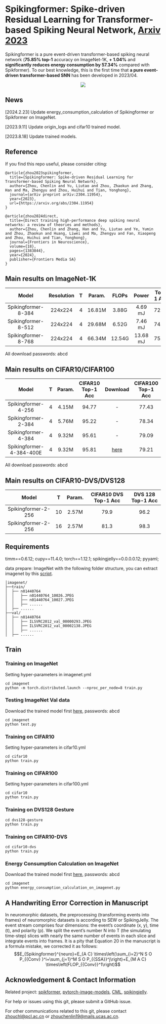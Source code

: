 # Spikingformer: Spike-driven Residual Learning for Transformer-based Spiking Neural Network, [Arxiv 2023](https://arxiv.org/abs/2304.11954)
Spikingformer is a pure event-driven transformer-based spiking neural network (**75.85% top-1** accuracy on ImageNet-1K, **+ 1.04%** and **significantly reduces energy consumption by 57.34%** compared with Spikformer). To our best knowledge, this is the first time that **a pure event-driven transformer-based SNN** has been developed in 2023/04.


<p align="center">
<img src="https://github.com/zhouchenlin2096/Spikingformer/blob/master/imgs/Spikingformer-Architecture.png">
</p>

## News
[2024.2.23] Update energy_consumption_calculation of Spikingformer or Spikformer on ImageNet.

[2023.9.11] Update origin_logs and cifar10 trained model.

[2023.8.18] Update trained models.

## Reference
If you find this repo useful, please consider citing:
```
@article{zhou2023spikingformer,
  title={Spikingformer: Spike-driven Residual Learning for Transformer-based Spiking Neural Network},
  author={Zhou, Chenlin and Yu, Liutao and Zhou, Zhaokun and Zhang, Han and Ma, Zhengyu and Zhou, Huihui and Tian, Yonghong},
  journal={arXiv preprint arXiv:2304.11954},
  year={2023},
  url={https://arxiv.org/abs/2304.11954}
}

@article{zhou2024direct,
  title={Direct training high-performance deep spiking neural networks: a review of theories and methods},
  author={Zhou, Chenlin and Zhang, Han and Yu, Liutao and Ye, Yumin and Zhou, Zhaokun and Huang, Liwei and Ma, Zhengyu and Fan, Xiaopeng and Zhou, Huihui and Tian, Yonghong},
  journal={Frontiers in Neuroscience},
  volume={18},
  pages={1383844},
  year={2024},
  publisher={Frontiers Media SA}
}
```

## Main results on ImageNet-1K

| Model               | Resolution| T |  Param.     | FLOPs   |  Power |Top-1 Acc| Download |
| :---:               | :---:     | :---:  | :---:       |  :---:  |  :---:    |:---: |:---: |
| Spikingformer-8-384 | 224x224   | 4 |  16.81M     | 3.88G   | 4.69 mJ   |72.45  |   -    |
| Spikingformer-8-512 | 224x224   | 4 |  29.68M     | 6.52G  | 7.46 mJ   |74.79  |     -  |
| Spikingformer-8-768 | 224x224   | 4  |  66.34M     | 12.54G  | 13.68 mJ  |75.85  |   [here](https://pan.baidu.com/s/1LsECpFOxh30O3vHWow8OGQ) |

All download passwords: abcd

<!-- 
| Spikformer-8-384 | 224x224    |  16.81M     | 6.82G   | 12.43  mJ              |70.24  |
| Spikformer-8-512 | 224x224    |  29.68M     | 11.09G  | 18.82  mJ             |73.38  |
| Spikformer-8-768 | 224x224    |  66.34M     | 22.09G  | 32.07  mJ             |74.81  |
-->

## Main results on CIFAR10/CIFAR100

| Model                | T      |  Param.     | CIFAR10 Top-1 Acc| Download  |CIFAR100 Top-1 Acc|
| :---:                | :---:  | :---:       |  :---:  |:---:   |:---: |
| Spikingformer-4-256  | 4      |  4.15M     | 94.77   |   -   |77.43  |
| Spikingformer-2-384  | 4      |  5.76M     | 95.22   |   -   |78.34  |
| Spikingformer-4-384  | 4      |  9.32M     | 95.61    |   -  |79.09  |
| Spikingformer-4-384-400E  | 4      |  9.32M     | 95.81    | [here](https://pan.baidu.com/s/1mjpD2gtz5ZX0M8N3jobjzA ) |79.21  |

All download passwords: abcd

## Main results on CIFAR10-DVS/DVS128

| Model               | T      |  Param.     |  CIFAR10 DVS Top-1 Acc  | DVS 128 Top-1 Acc|
| :---:               | :---:  | :---:       | :---:                   |:---:            |
| Spikingformer-2-256 | 10     |  2.57M      | 79.9                    | 96.2            |
| Spikingformer-2-256 | 16     |  2.57M      | 81.3                    | 98.3            |


## Requirements
timm==0.6.12; cupy==11.4.0; torch==1.12.1; spikingjelly==0.0.0.0.12; pyyaml; 

data prepare: ImageNet with the following folder structure, you can extract imagenet by this [script](https://gist.github.com/BIGBALLON/8a71d225eff18d88e469e6ea9b39cef4).
```
│imagenet/
├──train/
│  ├── n01440764
│  │   ├── n01440764_10026.JPEG
│  │   ├── n01440764_10027.JPEG
│  │   ├── ......
│  ├── ......
├──val/
│  ├── n01440764
│  │   ├── ILSVRC2012_val_00000293.JPEG
│  │   ├── ILSVRC2012_val_00002138.JPEG
│  │   ├── ......
│  ├── ......
```

## Train
### Training  on ImageNet
Setting hyper-parameters in imagenet.yml

```
cd imagenet
python -m torch.distributed.launch --nproc_per_node=8 train.py
```

### Testing ImageNet Val data
Download the trained model first [here](https://pan.baidu.com/s/1LsECpFOxh30O3vHWow8OGQ), passwords: abcd
```
cd imagenet
python test.py
```

### Training  on CIFAR10
Setting hyper-parameters in cifar10.yml
```
cd cifar10
python train.py
```

### Training  on CIFAR100
Setting hyper-parameters in cifar100.yml
```
cd cifar10
python train.py
```

### Training  on DVS128 Gesture
```
cd dvs128-gesture
python train.py
```

### Training  on CIFAR10-DVS
```
cd cifar10-dvs
python train.py
```

### Energy Consumption Calculation on ImageNet
Download the trained model first [here](https://pan.baidu.com/s/1LsECpFOxh30O3vHWow8OGQ), passwords: abcd
```
cd imagenet
python energy_consumption_calculation_on_imagenet.py
```

## A Handwriting Error Correction in Manuscript
In neuromorphic datasets, the preprocessing (transforming events into frames) of neuromorphic datasets is according to SEW or SpikingJelly. The event stream comprises four dimensions: the event’s coordinate (x, y), time (t), and polarity (p). We split the event’s number N into T (the simulating time-step) slices with nearly the same number of events in each slice and integrate events into frames. It is a pity that Equation 20 in the manuscript is a formula mistake, we corrected it as follows:
$$E_{Spikingformer}^{neuro}=E_{A C} \times\left(\sum_{i=2}^N S O P_{{Conv} }^i+\sum_{j=1}^M S O P_{{SSA}}^j\right)+E_{M A C} \times\left(FLOP_{{Conv}}^1\right)$$


## Acknowledgement & Contact Information
Related project: [spikformer](https://github.com/ZK-Zhou/spikformer), [pytorch-image-models](https://github.com/huggingface/pytorch-image-models), [CML](https://github.com/zhouchenlin2096/Spikingformer-CML), [spikingjelly](https://github.com/fangwei123456/spikingjelly).

For help or issues using this git, please submit a GitHub issue.

For other communications related to this git, please contact zhouchl@pcl.ac.cn or zhouchenlin19@mails.ucas.ac.cn.

